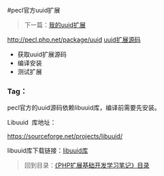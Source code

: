 #pecl官方uuid扩展

> 下一篇：[我的uuid扩展](<5.3.md>)

http://pecl.php.net/package/uuid [uuid扩展源码](http://pecl.php.net/package/uuid)

- 获取uuid扩展源码
- 编译安装
- 测试扩展

### Tag：

pecl官方的uuid源码依赖libuuid库，编译前需要先安装。

Libuuid  库地址：

https://sourceforge.net/projects/libuuid/

libuuid库下载链接：[libuuid库](http://nchc.dl.sourceforge.net/project/libuuid/libuuid-1.0.3.tar.gz)

> 回到目录：[《PHP扩展基础开发学习笔记》目录](<index.md>)